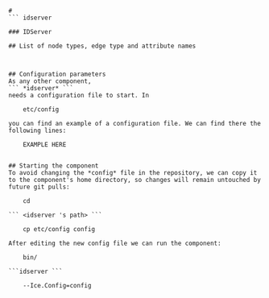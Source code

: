 ```
#  
``` idserver

### IDServer

## List of node types, edge type and attribute names



## Configuration parameters
As any other component,
``` *idserver* ```
needs a configuration file to start. In

    etc/config

you can find an example of a configuration file. We can find there the following lines:

    EXAMPLE HERE


## Starting the component
To avoid changing the *config* file in the repository, we can copy it to the component's home directory, so changes will remain untouched by future git pulls:

    cd

``` <idserver 's path> ```

    cp etc/config config

After editing the new config file we can run the component:

    bin/

```idserver ```

    --Ice.Config=config
